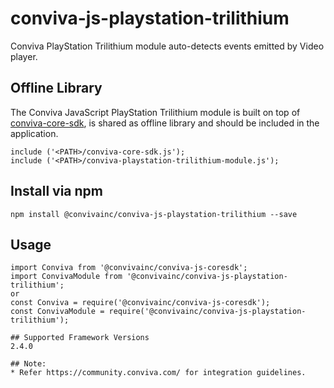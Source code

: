 # conviva-js-playstation-trilithium
Conviva PlayStation Trilithium module auto-detects events emitted by Video player.

## Offline Library
The Conviva JavaScript PlayStation Trilithium module is built on top of <a href="https://github.com/Conviva/conviva-js-coresdk">conviva-core-sdk</a>, is shared as offline library and should be included in the application.

``` 
include ('<PATH>/conviva-core-sdk.js');
include ('<PATH>/conviva-playstation-trilithium-module.js');
```

## Install via npm 

```
npm install @convivainc/conviva-js-playstation-trilithium --save
```

## Usage

```
import Conviva from '@convivainc/conviva-js-coresdk';
import ConvivaModule from '@convivainc/conviva-js-playstation-trilithium';
or
const Conviva = require('@convivainc/conviva-js-coresdk');
const ConvivaModule = require('@convivainc/conviva-js-playstation-trilithium');

## Supported Framework Versions
2.4.0

## Note:
* Refer https://community.conviva.com/ for integration guidelines.
